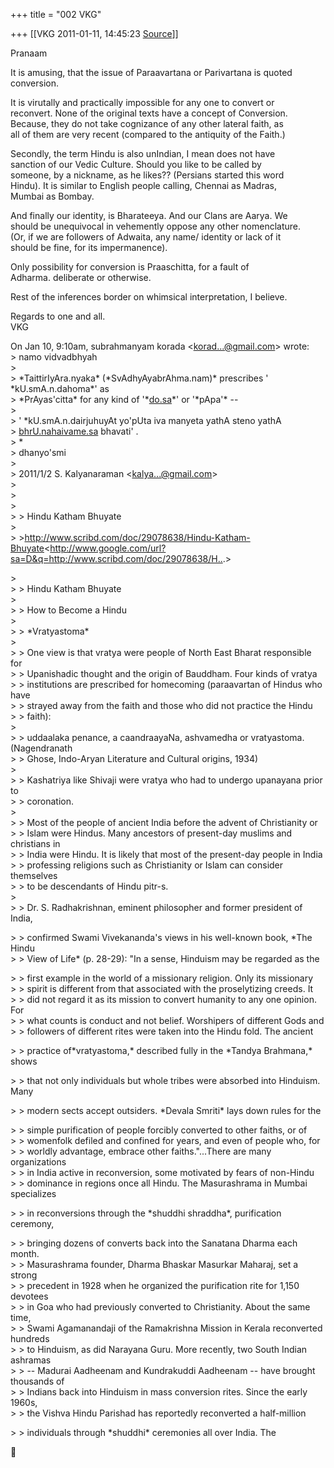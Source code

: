+++
title = "002 VKG"

+++
[[VKG	2011-01-11, 14:45:23 [Source](https://groups.google.com/g/bvparishat/c/SWhqB4OicpI)]]



Pranaam  
  
It is amusing, that the issue of Paraavartana or Parivartana is quoted  
conversion.  
  
It is virutally and practically impossible for any one to convert or  
reconvert. None of the original texts have a concept of Conversion.  
Because, they do not take cognizance of any other lateral faith, as  
all of them are very recent (compared to the antiquity of the Faith.)  
  
Secondly, the term Hindu is also unIndian, I mean does not have  
sanction of our Vedic Culture. Should you like to be called by  
someone, by a nickname, as he likes?? (Persians started this word  
Hindu). It is similar to English people calling, Chennai as Madras,  
Mumbai as Bombay.  
  
And finally our identity, is Bharateeya. And our Clans are Aarya. We  
should be unequivocal in vehemently oppose any other nomenclature.  
(Or, if we are followers of Adwaita, any name/ identity or lack of it  
should be fine, for its impermanence).  
  
Only possibility for conversion is Praaschitta, for a fault of  
Adharma. deliberate or otherwise.  
  
Rest of the inferences border on whimsical interpretation, I believe.  
  
Regards to one and all.  
VKG  
  
On Jan 10, 9:10am, subrahmanyam korada \<[korad...@gmail.com]()\> wrote:  
\> namo vidvadbhyah  
\>  
\> \*TaittirIyAra.nyaka\* (\*SvAdhyAyabrAhma.nam)\* prescribes ' \*kU.smA.n.dahoma\*' as  
\> \*PrAyas'citta\* for any kind of '\*[do.sa](http://do.sa)\*' or '\*pApa'\* --  
\>  
\> ' \*kU.smA.n.dairjuhuyAt yo'pUta iva manyeta yathA steno yathA  
\> [bhrU.nahaivame.sa](http://bhrU.nahaivame.sa) bhavati' .  
\> \*  
\> dhanyo'smi  
\>  
\> 2011/1/2 S. Kalyanaraman \<[kalya...@gmail.com]()\>  
\>  
\>  
\>  
\> \> Hindu Katham Bhuyate  
\>  
\> \><http://www.scribd.com/doc/29078638/Hindu-Katham-Bhuyate>\<<http://www.google.com/url?sa=D&q=http://www.scribd.com/doc/29078638/H..>.>  

\>  
\> \> Hindu Katham Bhuyate  
\>  
\> \> How to Become a Hindu  
\>  
\> \> \*Vratyastoma\*  
\>  
\> \> One view is that vratya were people of North East Bharat responsible for  
\> \> Upanishadic thought and the origin of Bauddham. Four kinds of vratya  
\> \> institutions are prescribed for homecoming (paraavartan of Hindus who have  
\> \> strayed away from the faith and those who did not practice the Hindu  
\> \> faith):  
\>  
\> \> uddaalaka penance, a caandraayaNa, ashvamedha or vratyastoma.(Nagendranath  
\> \> Ghose, Indo-Aryan Literature and Cultural origins, 1934)  
\>  
\> \> Kashatriya like Shivaji were vratya who had to undergo upanayana prior to  
\> \> coronation.  
\>  
\> \> Most of the people of ancient India before the advent of Christianity or  
\> \> Islam were Hindus. Many ancestors of present-day muslims and christians in  
\> \> India were Hindu. It is likely that most of the present-day people in India  
\> \> professing religions such as Christianity or Islam can consider themselves  
\> \> to be descendants of Hindu pitr-s.  
\>  
\> \> Dr. S. Radhakrishnan, eminent philosopher and former president of India,  

\> \> confirmed Swami Vivekananda's views in his well-known book, \*The Hindu  
\> \> View of Life\* (p. 28-29): "In a sense, Hinduism may be regarded as the  

\> \> first example in the world of a missionary religion. Only its missionary  
\> \> spirit is different from that associated with the proselytizing creeds. It  
\> \> did not regard it as its mission to convert humanity to any one opinion. For  
\> \> what counts is conduct and not belief. Worshipers of different Gods and  
\> \> followers of different rites were taken into the Hindu fold. The ancient  

\> \> practice of\*vratyastoma,\* described fully in the \*Tandya Brahmana,\* shows  

\> \> that not only individuals but whole tribes were absorbed into Hinduism. Many  

\> \> modern sects accept outsiders. \*Devala Smriti\* lays down rules for the  

\> \> simple purification of people forcibly converted to other faiths, or of  
\> \> womenfolk defiled and confined for years, and even of people who, for  
\> \> worldly advantage, embrace other faiths."...There are many organizations  
\> \> in India active in reconversion, some motivated by fears of non-Hindu  
\> \> dominance in regions once all Hindu. The Masurashrama in Mumbai specializes  

\> \> in reconversions through the \*shuddhi shraddha\*, purification ceremony,  

\> \> bringing dozens of converts back into the Sanatana Dharma each month.  
\> \> Masurashrama founder, Dharma Bhaskar Masurkar Maharaj, set a strong  
\> \> precedent in 1928 when he organized the purification rite for 1,150 devotees  
\> \> in Goa who had previously converted to Christianity. About the same time,  
\> \> Swami Agamanandaji of the Ramakrishna Mission in Kerala reconverted hundreds  
\> \> to Hinduism, as did Narayana Guru. More recently, two South Indian ashramas  
\> \> -- Madurai Aadheenam and Kundrakuddi Aadheenam -- have brought thousands of  
\> \> Indians back into Hinduism in mass conversion rites. Since the early 1960s,  
\> \> the Vishva Hindu Parishad has reportedly reconverted a half-million  

\> \> individuals through \*shuddhi\* ceremonies all over India. The  



